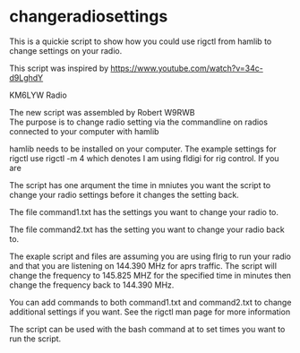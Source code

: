 # changeradiosettings

This is a quickie script to show how you could use rigctl from hamlib to change settings on your radio.

This script was inspired by https://www.youtube.com/watch?v=34c-d9LghdY

KM6LYW Radio

The new script was assembled by Robert W9RWB                                                                                                                                                           
The purpose is to change radio setting via the commandline on radios connected to your computer with hamlib

hamlib needs to be installed on your computer. The example settings for rigctl use rigctl -m 4 which denotes I am using fldigi for rig control.  If you are 

The script has one arqument the time in mniutes you want the script to change your radio settings before it changes the setting back.

The file command1.txt has the settings you want to change your radio to.

The file command2.txt has the setting you want to change your radio back to.

The exaple script and files are assuming you are using flrig to run your radio and that you are listening on 144.390 MHz for aprs traffic.
The script will change the frequency to 145.825 MHZ for the specified time in minutes then change the frequency back to 144.390 MHz.

You can add commands to both command1.txt and command2.txt to change additional settings if you want.  See the rigctl man page for more information

The script can be used with the bash command at to set times you want to run the script.
